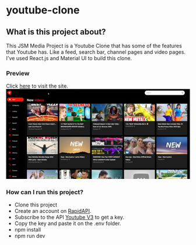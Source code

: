 # youtube-clone
## What is this project about?
This JSM Media Project is a Youtube Clone that has some of the features that Youtube has. Like a feed, search bar, channel pages and video pages.
I've used React.js and Material UI to build this clone.

### Preview
Click [here](https://youtube-clone-ashen-ten.vercel.app/) to visit the site.
![preview](./preview.JPG)

### How can I run this project?
- Clone this project
- Create an account on [RapidAPI](https://rapidapi.com/).
- Subscribe to the API [Youtube V3](https://rapidapi.com/ytdlfree/api/youtube-v31?utm_source=youtube.com%2FJavaScriptMastery&utm_medium=referral&utm_campaign=DevRel) to get a key.
- Copy the key and paste it on the .env folder.
- npm install 
- npm run dev
